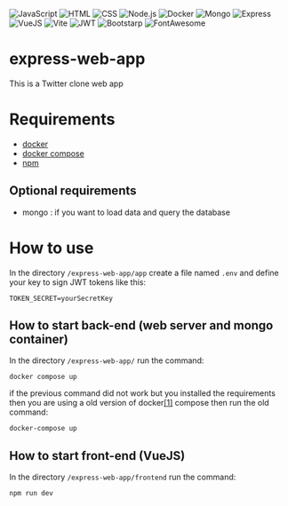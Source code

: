 ![JavaScript](https://img.shields.io/badge/JavaScript-323330?style=for-the-badge&logo=javascript&logoColor=F7DF1E)
![HTML](https://img.shields.io/badge/HTML5-E34F26?style=for-the-badge&logo=html5&logoColor=white)
![CSS](https://img.shields.io/badge/CSS3-1572B6?style=for-the-badge&logo=css3&logoColor=white)
![Node.js](https://img.shields.io/badge/Node.js-339933?style=for-the-badge&logo=nodedotjs&logoColor=white)
![Docker](https://img.shields.io/badge/Docker-2CA5E0?style=for-the-badge&logo=docker&logoColor=white)
![Mongo](https://img.shields.io/badge/MongoDB-4EA94B?style=for-the-badge&logo=mongodb&logoColor=white)
![Express](https://img.shields.io/badge/Express.js-000000?style=for-the-badge&logo=express&logoColor=white)
![VueJS](https://img.shields.io/badge/Vue.js-35495E?style=for-the-badge&logo=vuedotjs&logoColor=4FC08D)
![Vite](https://img.shields.io/badge/Vite-B73BFE?style=for-the-badge&logo=vite&logoColor=FFD62E)
![JWT](https://img.shields.io/badge/JWT-000000?style=for-the-badge&logo=JSON%20web%20tokens&logoColor=white)
![Bootstarp](https://img.shields.io/badge/Bootstrap-563D7C?style=for-the-badge&logo=bootstrap&logoColor=white)
![FontAwesome](https://img.shields.io/badge/Font_Awesome-339AF0?style=for-the-badge&logo=fontawesome&logoColor=white)

# express-web-app
This is a Twitter clone web app

# Requirements
- [docker](https://www.docker.com/)
- [docker compose](https://docs.docker.com/compose/install/)
- [npm](https://www.npmjs.com/)

## Optional requirements
- mongo : if you want to load data and query the database


# How to use
In the directory `/express-web-app/app` create a file named `.env` and define your key to sign JWT tokens like this:

```
TOKEN_SECRET=yourSecretKey
```


## How to start back-end (web server and mongo container)
In the directory `/express-web-app/` run the command:
```
docker compose up
```
if the previous command did not work but you installed the requirements then you are using a old version of docker[[1]](https://stackoverflow.com/a/66516826) compose then run the old command:
```
docker-compose up
```

## How to start front-end (VueJS)
In the directory `/express-web-app/frontend` run the command:
```
npm run dev
```
